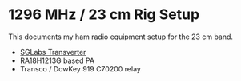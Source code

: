 # 1296 MHz / 23 cm Rig Setup

This documents my ham radio equipment setup for the 23 cm band. 

* [SGLabs Transverter](https://www.sg-lab.com/TR1300/tr1300.html)
* RA18H1213G based PA
* Transco / DowKey 919 C70200 relay
